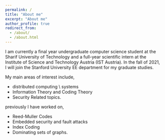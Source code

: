 ```yaml
---
permalink: /
title: "About me"
excerpt: "About me"
author_profile: true
redirect_from:
  - /about/
  - /about.html
---
```



I am currently a final year undergraduate computer science student at the Sharif University of Technology and a full-year scientific intern at the Institute of Science and Technology Austria (IST Austria). In the fall of 2021, I will join the Stanford University EE department for my graduate studies.

My main areas of interest include,
* distributed computing \ systems
* Information Theory and Coding Theory
* Security Related topics.

previously I have worked on,
* Reed-Muller Codes
* Embedded security and fault attacks
* Index Coding
* Dominating sets of graphs.
